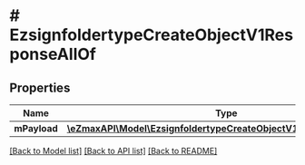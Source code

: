 # # EzsignfoldertypeCreateObjectV1ResponseAllOf

## Properties

Name | Type | Description | Notes
------------ | ------------- | ------------- | -------------
**mPayload** | [**\eZmaxAPI\Model\EzsignfoldertypeCreateObjectV1ResponseMPayload**](EzsignfoldertypeCreateObjectV1ResponseMPayload.md) |  |

[[Back to Model list]](../../README.md#models) [[Back to API list]](../../README.md#endpoints) [[Back to README]](../../README.md)
